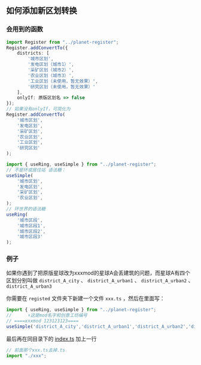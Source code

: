 ## 如何添加新区划转换

### 会用到的函数

```typescript
import Register from "../planet-register";
Register.addConvertTo({
    districts: [
        '城市区划',
        '发电区划（城市1）',
        '采矿区划（城市2）',
        '农业区划（城市3）',
        '工业区划（未使用，暂无效果）',
        '研究区划（未使用，暂无效果）'
    ],
    onlyIf: 原版区划名 => false
});
// 如果没有onlyIf，可简化为
Register.addConvertTo(
    '城市区划',
    '发电区划',
    '采矿区划',
    '农业区划',
    '工业区划',
    '研究区划'
);
```

```typescript
import { useRing, useSimple } from "../planet-register";
// 不是环或居住站 语法糖：
useSimple(
    '城市区划',
    '发电区划',
    '采矿区划',
    '农业区划',
);
// 环世界的语法糖
useRing(
    '城市区段',
    '城市区段1',
    '城市区段2',
    '城市区段3'
);
```

### 例子

如果你遇到了把原版星球改为xxxmod的星球A会丢建筑的问题，而星球A有四个区划分别叫做 `district_A_city` 、 `district_A_urban1` 、 `district_A_urban2` 、 `district_A_urban3`

你需要在 `registed` 文件夹下新建一个文件 `xxx.ts` ，然后在里面写：

```typescript
import { useRing, useSimple } from "../planet-register";
//      ⬇️这是mod名字和创意工坊编号
// ====xxxmod 123123123====
useSimple('district_A_city','district_A_urban1','district_A_urban2','district_A_urban3');
```

最后再在同目录下的 [index.ts](./index.ts) 加上一行

```typescript
// 前面那个xxx.ts去掉.ts
import "./xxx";
```

